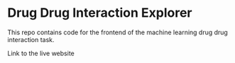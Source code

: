 # Drug Drug Interaction Explorer
This repo contains code for the frontend of the machine learning drug drug interaction task.

Link to the live website


